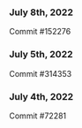 ### July 8th, 2022

Commit #152276

### July 5th, 2022

Commit #314353


### July 4th, 2022

Commit #72281
